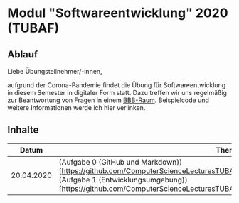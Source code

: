# Modul "Softwareentwicklung" 2020 (TUBAF)
## Ablauf
Liebe Übungsteilnehmer/-innen,

aufgrund der Corona-Pandemie findet die Übung für Softwareentwicklung in diesem Semester in digitaler Form statt. Dazu treffen wir uns regelmäßig zur Beantwortung von Fragen in einem [BBB-Raum](https://teach.informatik.tu-freiberg.de/b/jon-ppa-fcu). Beispielcode und weitere Informationen werde ich hier verlinken.

## Inhalte
Datum | Thema | Materialien
--- | --- | ---
20.04.2020 | (Aufgabe 0 (GitHub und Markdown))[https://github.com/ComputerScienceLecturesTUBAF/SoftwareentwicklungSoSe2020_Aufgabe_00], (Aufgabe 1 (Entwicklungsumgebung))[https://github.com/ComputerScienceLecturesTUBAF/SoftwareentwicklungSoSe2020_Aufgabe_01] | TODO
